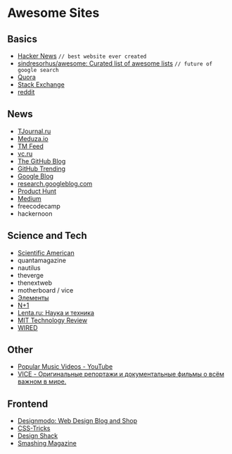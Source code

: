 # Awesome Sites
## Basics
* [Hacker News](https://news.ycombinator.com/) `// best website ever created`
* [sindresorhus/awesome: Curated list of awesome lists](https://github.com/sindresorhus/awesome) `// future of google search`
* [Quora](https://www.quora.com/)
* [Stack Exchange](http://stackexchange.com/sites)
* [reddit](https://www.reddit.com/)

## News
* [TJournal.ru](https://tjournal.ru/)
* [Meduza.io](https://meduza.io/)
* [TM Feed](http://tmfeed.ru/)
* [vc.ru](https://vc.ru/)
* [The GitHub Blog](https://github.com/blog/category/all)
* [GitHub Trending](https://github.com/trending)
* [Google Blog](https://blog.google/)
* [research.googleblog.com](https://research.googleblog.com/)
* [Product Hunt](https://www.producthunt.com/)
* [Medium](https://medium.com/)
* freecodecamp
* hackernoon

## Science and Tech
* [Scientific American](https://www.scientificamerican.com/)
* quantamagazine
* nautilus
* theverge
* thenextweb
* motherboard / vice
* [Элементы](http://elementy.ru/)
* [N+1](https://nplus1.ru/)
* [Lenta.ru: Наука и техника](https://lenta.ru/rubrics/science/)
* [MIT Technology Review](https://www.technologyreview.com/)
* [WIRED](https://www.wired.com/)

## Other
* [Popular Music Videos - YouTube](https://www.youtube.com/playlist?list=PLFgquLnL59alCl_2TQvOiD5Vgm1hCaGSI)
* [VICE - Оригинальные репортажи и документальные фильмы о всём важном в мире.](https://www.vice.com/ru)

## Frontend
* [Designmodo: Web Design Blog and Shop](https://designmodo.com/)
* [CSS-Tricks](https://css-tricks.com/)
* [Design Shack](https://designshack.net/)
* [Smashing Magazine](https://www.smashingmagazine.com/)
